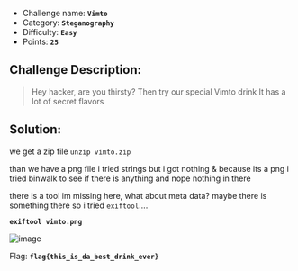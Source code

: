 - Challenge name: **`Vimto`**
- Category: **`Steganography`**
- Difficulty: **`Easy`**
- Points: **`25`**

## Challenge Description:
> Hey hacker, are you thirsty?
Then try our special Vimto drink
It has a lot of secret flavors 


## Solution: 
we get a zip file `unzip vimto.zip`

than we have a png file i tried strings but i got nothing & because its a png i tried binwalk
to see if there is anything and nope nothing in there 

there is a tool im missing here, what about meta data? maybe there is something there so i tried `exiftool`....

**`exiftool vimto.png`**

![image](https://user-images.githubusercontent.com/33517160/116862850-0ba7d480-ac0e-11eb-8dc7-8b88367f1729.png)


Flag: **`flag{this_is_da_best_drink_ever}`**
